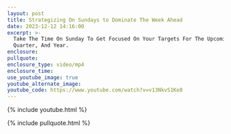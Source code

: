 ```yaml
---
layout: post
title: Strategizing On Sundays to Dominate The Week Ahead
date: 2023-12-12 14:16:00
excerpt: >-
  Take The Time On Sunday To Get Focused On Your Targets For The Upcoming Week,
  Quarter, And Year.
enclosure:
pullquote:
enclosure_type: video/mp4
enclosure_time:
use_youtube_image: true
youtube_alternate_image:
youtube_code: https://www.youtube.com/watch?v=v13NkvS1Ke8
---
```

{% include youtube.html %}

{% include pullquote.html %}
